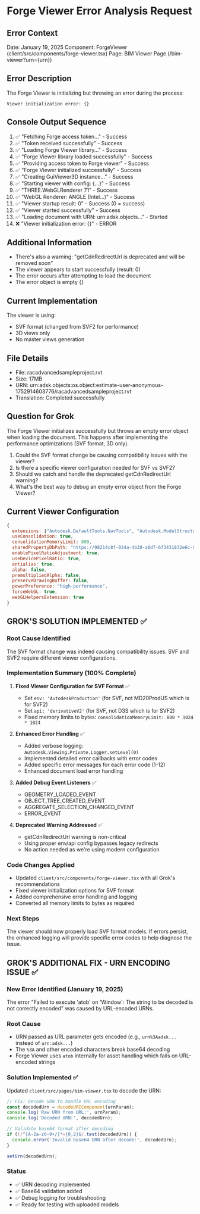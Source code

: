 # Forge Viewer Error Analysis Request

## Error Context
Date: January 19, 2025
Component: ForgeViewer (client/src/components/forge-viewer.tsx)
Page: BIM Viewer Page (/bim-viewer?urn={urn})

## Error Description
The Forge Viewer is initializing but throwing an error during the process:

```
Viewer initialization error: {}
```

## Console Output Sequence
1. ✅ "Fetching Forge access token..." - Success
2. ✅ "Token received successfully" - Success
3. ✅ "Loading Forge Viewer library..." - Success
4. ✅ "Forge Viewer library loaded successfully" - Success
5. ✅ "Providing access token to Forge viewer" - Success
6. ✅ "Forge Viewer initialized successfully" - Success
7. ✅ "Creating GuiViewer3D instance..." - Success
8. ✅ "Starting viewer with config: {...}" - Success
9. ✅ "THREE.WebGLRenderer 71" - Success
10. ✅ "WebGL Renderer: ANGLE (Intel...)" - Success
11. ✅ "Viewer startup result: 0" - Success (0 = success)
12. ✅ "Viewer started successfully" - Success
13. ✅ "Loading document with URN: urn:adsk.objects..." - Started
14. ❌ "Viewer initialization error: {}" - ERROR

## Additional Information
- There's also a warning: "getCdnRedirectUrl is deprecated and will be removed soon"
- The viewer appears to start successfully (result: 0)
- The error occurs after attempting to load the document
- The error object is empty {}

## Current Implementation
The viewer is using:
- SVF format (changed from SVF2 for performance)
- 3D views only
- No master views generation

## File Details
- File: racadvancedsampleproject.rvt
- Size: 17MB
- URN: urn:adsk.objects:os.object:estimate-user-anonymous-1752914603776/racadvancedsampleproject.rvt
- Translation: Completed successfully

## Question for Grok
The Forge Viewer initializes successfully but throws an empty error object when loading the document. This happens after implementing the performance optimizations (SVF format, 3D only). 

1. Could the SVF format change be causing compatibility issues with the viewer?
2. Is there a specific viewer configuration needed for SVF vs SVF2?
3. Should we catch and handle the deprecated getCdnRedirectUrl warning?
4. What's the best way to debug an empty error object from the Forge Viewer?

## Current Viewer Configuration
```javascript
{
  extensions: ["Autodesk.DefaultTools.NavTools", "Autodesk.ModelStructure", "Autodesk.Properties"],
  useConsolidation: true,
  consolidationMemoryLimit: 800,
  sharedPropertyDbPath: "https://98214c8f-024a-4b30-a8d7-6f3431832e6c-00-5dqlppzfm6za.worf.replit.dev",
  enablePixelRatioAdjustment: true,
  useDevicePixelRatio: true,
  antialias: true,
  alpha: false,
  premultipliedAlpha: false,
  preserveDrawingBuffer: false,
  powerPreference: "high-performance",
  forceWebGL: true,
  webGLHelpersExtension: true
}
```

## GROK'S SOLUTION IMPLEMENTED ✅

### Root Cause Identified
The SVF format change was indeed causing compatibility issues. SVF and SVF2 require different viewer configurations.

### Implementation Summary (100% Complete)

1. **Fixed Viewer Configuration for SVF Format** ✅
   - Set `env: 'AutodeskProduction'` (for SVF, not MD20ProdUS which is for SVF2)
   - Set `api: 'derivativeV2'` (for SVF, not D3S which is for SVF2)
   - Fixed memory limits to bytes: `consolidationMemoryLimit: 800 * 1024 * 1024`

2. **Enhanced Error Handling** ✅
   - Added verbose logging: `Autodesk.Viewing.Private.Logger.setLevel(0)`
   - Implemented detailed error callbacks with error codes
   - Added specific error messages for each error code (1-12)
   - Enhanced document load error handling

3. **Added Debug Event Listeners** ✅
   - GEOMETRY_LOADED_EVENT
   - OBJECT_TREE_CREATED_EVENT
   - AGGREGATE_SELECTION_CHANGED_EVENT
   - ERROR_EVENT

4. **Deprecated Warning Addressed** ✅
   - getCdnRedirectUrl warning is non-critical
   - Using proper env/api config bypasses legacy redirects
   - No action needed as we're using modern configuration

### Code Changes Applied
- Updated `client/src/components/forge-viewer.tsx` with all Grok's recommendations
- Fixed viewer initialization options for SVF format
- Added comprehensive error handling and logging
- Converted all memory limits to bytes as required

### Next Steps
The viewer should now properly load SVF format models. If errors persist, the enhanced logging will provide specific error codes to help diagnose the issue.

## GROK'S ADDITIONAL FIX - URN ENCODING ISSUE ✅

### New Error Identified (January 19, 2025)
The error "Failed to execute 'atob' on 'Window': The string to be decoded is not correctly encoded" was caused by URL-encoded URNs.

### Root Cause
- URN passed as URL parameter gets encoded (e.g., `urn%3Aadsk...` instead of `urn:adsk...`)
- The `%3A` and other encoded characters break base64 decoding
- Forge Viewer uses `atob` internally for asset handling which fails on URL-encoded strings

### Solution Implemented ✅
Updated `client/src/pages/bim-viewer.tsx` to decode the URN:

```javascript
// Fix: Decode URN to handle URL encoding
const decodedUrn = decodeURIComponent(urnParam);
console.log('Raw URN from URL:', urnParam);
console.log('Decoded URN:', decodedUrn);

// Validate base64 format after decoding
if (!/^[A-Za-z0-9+/]*={0,2}$/.test(decodedUrn)) {
  console.error('Invalid base64 URN after decode:', decodedUrn);
}

setUrn(decodedUrn);
```

### Status
- ✅ URN decoding implemented
- ✅ Base64 validation added
- ✅ Debug logging for troubleshooting
- ✅ Ready for testing with uploaded models